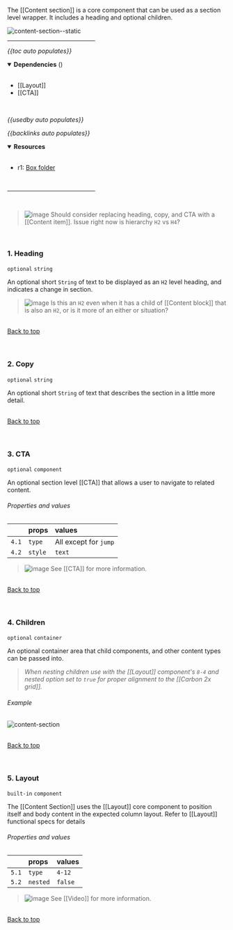 <!-- category start --><!-- category end -->

The [[Content section]] is a core component that can be used as a section level wrapper. It includes a heading and optional children. 

![content-section--static](https://user-images.githubusercontent.com/3793636/121749433-45eb7800-cad0-11eb-95a0-0cbe868e6489.png)

<hr width="40%" />

<!-- toc start open="true" -->
*{{toc auto populates}}*
<!-- toc end -->

<details open="true">
  <summary><strong>Dependencies</strong> (<!-- dependencyCount start --><!-- dependencyCount end -->)</summary><br />

- [[Layout]]
- [[CTA]]

<br />
</details>

<!-- usedby start -->
*{{usedby auto populates}}*
<!-- usedby end -->

<!-- backlinks start -->
*{{backlinks auto populates}}*
<!-- backlinks end -->

<a name="resources"></a>
<details open="true">
  <summary><strong>Resources</strong></summary><br />

- r1: [Box folder](https://ibm.ent.box.com/folder/101351204820)

<br />
</details>

<hr width="40%" />

<br />


> ![image](https://user-images.githubusercontent.com/3793636/117874180-493bdb80-b266-11eb-8945-dde0d95431d6.png) Should consider replacing heading, copy, and CTA with a [[Content item]]. Issue right now is hierarchy `H2` vs `H4`?

<br />

### 1. Heading

`optional` `string`

An optional short `String` of text to be displayed as an `H2` level heading, and indicates a change in section.

> ![image](https://user-images.githubusercontent.com/3793636/117874180-493bdb80-b266-11eb-8945-dde0d95431d6.png) Is this an `H2` even when it has a child of [[Content block]] that is also an `H2`, or is it more of an either or situation?

<br />[Back to top](#wiki-wrapper)<br /><br /><br />


### 2. Copy

`optional` `string`

An optional short `String` of text that describes the section in a little more detail.

<br />[Back to top](#wiki-wrapper)<br /><br /><br />


### 3. CTA 

`optional` `component`

An optional section level [[CTA]] that allows a user to navigate to related content.

###### Properties and values

|        | props      | values       |
|:-------|:-----------|:-------------|
| `4.1`  | `type`     | All except for `jump`    |
| `4.2`  | `style`    | `text`       |


> ![image](https://user-images.githubusercontent.com/3793636/117873919-f6faba80-b265-11eb-81a5-039bdcd822e8.png)  See [[CTA]] for more information.


<br />[Back to top](#wiki-wrapper)<br /><br /><br />


### 4. Children

`optional` `container`

An optional container area that child components, and other content types can be passed into.

> *When nesting children use with the [[Layout]] component's `8-4` and nested option set to `true` for proper alignment to the [[Carbon 2x grid]].*
 
###### Example
![content-section](https://user-images.githubusercontent.com/3793636/121746387-6d8c1180-cacb-11eb-81e3-da65edd99019.gif)

<br />[Back to top](#wiki-wrapper)<br /><br /><br />


### 5. Layout

`built-in` `component`

The [[Content Section]] uses the [[Layout]] core component to position itself and body content in the expected column layout. Refer to [[Layout]] functional specs for details

###### Properties and values

|        | props     | values  |
|:-------|:----------|:--------|
| `5.1`  | `type`    | `4-12`  |
| `5.2`  | `nested`  | `false` |

> ![image](https://user-images.githubusercontent.com/3793636/117873919-f6faba80-b265-11eb-81a5-039bdcd822e8.png)  See [[Video]] for more information.

<br />[Back to top](#wiki-wrapper)<br /><br /><br />